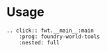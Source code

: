 # Usage

```{eval-rst}
.. click:: fwt.__main__:main
    :prog: foundry-world-tools
    :nested: full
```
